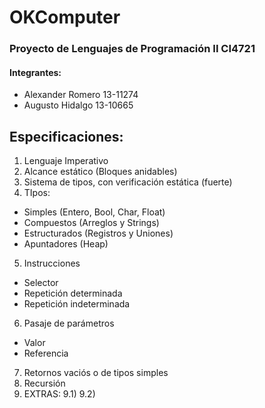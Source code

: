 # OKComputer

### Proyecto de Lenguajes de Programación II CI4721

#### Integrantes:
- Alexander Romero 13-11274
- Augusto Hidalgo 13-10665

## Especificaciones:
1) Lenguaje Imperativo
2) Alcance estático (Bloques anidables)
3) Sistema de tipos, con verificación estática (fuerte)
4) TIpos:
  - Simples (Entero, Bool, Char, Float)
  - Compuestos (Arreglos y Strings)
  - Estructurados (Registros y Uniones)
  - Apuntadores (Heap)
 5) Instrucciones
  - Selector
  - Repetición determinada
  - Repetición indeterminada
 6) Pasaje de parámetros
  - Valor
  - Referencia
 7) Retornos vaciós o de tipos simples
 8) Recursión
 9) EXTRAS:
  9.1)
  9.2)

